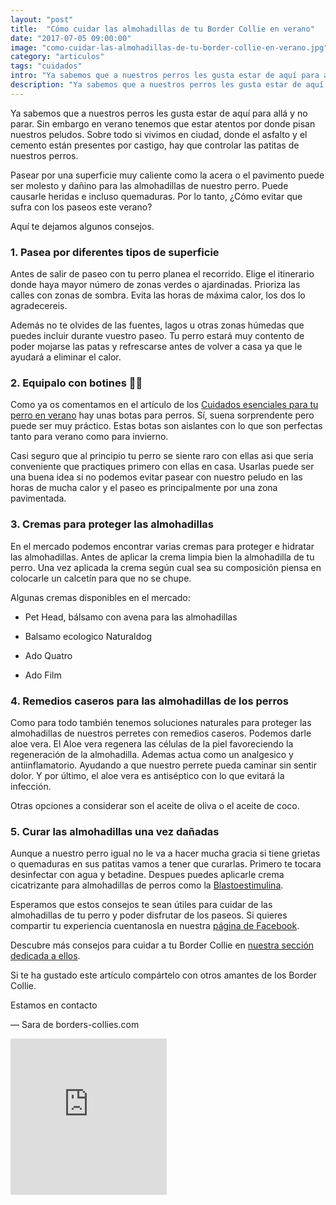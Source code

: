 ```yaml
---
layout: "post"
title:  "Cómo cuidar las almohadillas de tu Border Collie en verano"
date: "2017-07-05 09:00:00"
image: "como-cuidar-las-almohadillas-de-tu-border-collie-en-verano.jpg"
category: "articulos"
tags: "cuidados"
intro: "Ya sabemos que a nuestros perros les gusta estar de aquí para allá y no parar. Sin embargo en verano tenemos que estar atentos por donde pisan nuestros peludos."
description: "Ya sabemos que a nuestros perros les gusta estar de aquí para allá y no parar. Sin embargo en verano tenemos que estar atentos por donde pisan nuestros peludos."
---
```


Ya sabemos que a nuestros perros les gusta estar de aquí para allá y no parar. Sin embargo en verano tenemos que estar atentos por donde pisan nuestros peludos. Sobre todo si vivimos en ciudad, donde el asfalto y el cemento están presentes por castigo, hay que controlar las patitas de nuestros perros.

Pasear por una superficie muy caliente como la acera o el pavimento puede ser molesto y dañino para las almohadillas de nuestro perro. Puede causarle heridas e incluso quemaduras. Por lo tanto, ¿Cómo evitar que sufra con los paseos este verano?

Aquí te dejamos algunos consejos.

### 1. Pasea por diferentes tipos de superficie

Antes de salir de paseo con tu perro planea el recorrido. Elige el itinerario donde haya mayor número de zonas verdes o ajardinadas. Prioriza las calles con zonas de sombra. Evita las horas de máxima calor, los dos lo agradecereis.

Además no te olvides de las fuentes, lagos u otras zonas húmedas que puedes incluir durante vuestro paseo. Tu perro estará muy contento de poder mojarse las patas y refrescarse antes de volver a casa ya que le ayudará a eliminar el calor.


### 2. Equipalo con botines 👟👟

Como ya os comentamos en el artículo  de los [Cuidados esenciales para tu perro en verano](http://www.borders-collies.com/10-Cuidados-esenciales-para-tu-perro-en-verano/) hay unas botas para perros. Sí, suena sorprendente pero puede ser muy práctico. Estas botas son aislantes con lo que son perfectas tanto para verano como para invierno.

Casi seguro que al principio tu perro se siente raro con ellas asi que seria conveniente que practiques primero con ellas en casa. Usarlas puede ser una buena idea si no podemos evitar pasear con nuestro peludo en las horas de mucha calor y el paseo es principalmente por una zona pavimentada.

### 3. Cremas para proteger las almohadillas

En el mercado podemos encontrar varias cremas para proteger e hidratar las almohadillas. Antes de aplicar la crema limpia bien la almohadilla de tu perro. Una vez aplicada la crema según cual sea su composición piensa en colocarle un calcetín para que no se chupe.

Algunas cremas disponibles en el mercado:

- Pet Head, bálsamo con avena para las almohadillas

- Balsamo ecologico Naturaldog

- Ado Quatro

- Ado Film

### 4. Remedios caseros para las almohadillas de los perros

Como para todo también tenemos soluciones naturales para proteger las almohadillas de nuestros perretes con remedios caseros. Podemos darle aloe vera. El Aloe vera regenera las células de la piel favoreciendo la regeneración de la almohadilla. Ademas actua como un analgesico y antiinflamatorio. Ayudando a que nuestro perrete pueda caminar sin sentir dolor. Y por último, el aloe vera es antiséptico con lo que evitará la infección.

Otras opciones a considerar son el aceite de oliva o el aceite de coco.

### 5. Curar las almohadillas una vez dañadas

Aunque a nuestro perro igual no le va a hacer mucha gracia si tiene grietas o quemaduras en sus patitas vamos a tener que curarlas.
Primero te tocara desinfectar con agua y betadine. Despues puedes aplicarle crema cicatrizante para almohadillas de perros como la [Blastoestimulina](https://www.vademecum.es/medicamento-blastoestimulina_ficha_480).

Esperamos que estos consejos te sean útiles para cuidar de las almohadillas de tu perro y poder disfrutar de los paseos.
Si quieres compartir tu experiencia cuentanosla en nuestra [página de Facebook](https://www.facebook.com/borderscolliescom/).

Descubre más consejos para cuidar a tu Border Collie en <a href="{{ site.url }}/border-collie-cuidados/"> nuestra sección dedicada a ellos</a>.

Si te ha gustado este artículo compártelo con otros amantes de los Border Collie.

Estamos en contacto

— Sara de borders-collies.com

<div class="text-center">
  <iframe src="https://rcm-eu.amazon-adsystem.com/e/cm?o=30&p=22&l=ur1&category=pets&banner=00S1N256W5CYHCQZ5AG2&f=ifr&linkID=66ceab1cc6f0385fe5f60ea8ba5e3fb1&t=bordecolli06-21&tracking_id=bordecolli06-21" width="250" height="250" scrolling="no" border="0" marginwidth="0" style="border:none;" frameborder="0"></iframe>
</div>
